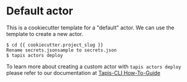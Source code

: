Default actor
=============

This is a cookiecutter template for a "default" actor.
We can use the template to create a new actor.  


    $ cd {{ cookiecutter.project_slug }}
    Rename secrets.jsonsample to secrets.json
    $ tapis actors deploy  


To learn more about creating a custom actor with ``tapis actors deploy`` please refer to our documentation at [Tapis-CLI How-To-Guide](https://tapis-cli-how-to-guide.readthedocs.io/en/latest/actors/create_a_custom_actor.html)
